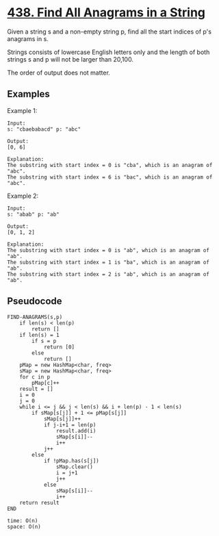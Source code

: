 # [438. Find All Anagrams in a String](https://leetcode.com/problems/find-all-anagrams-in-a-string/)

Given a string s and a non-empty string p, find all the start indices of p's anagrams in s.

Strings consists of lowercase English letters only and the length of both strings s and p will not be larger than 20,100.

The order of output does not matter.

## Examples

Example 1:

```
Input:
s: "cbaebabacd" p: "abc"

Output:
[0, 6]

Explanation:
The substring with start index = 0 is "cba", which is an anagram of "abc".
The substring with start index = 6 is "bac", which is an anagram of "abc".
```

Example 2:

```
Input:
s: "abab" p: "ab"

Output:
[0, 1, 2]

Explanation:
The substring with start index = 0 is "ab", which is an anagram of "ab".
The substring with start index = 1 is "ba", which is an anagram of "ab".
The substring with start index = 2 is "ab", which is an anagram of "ab".
```

## Pseudocode

```
FIND-ANAGRAMS(s,p)
    if len(s) < len(p)
        return []
    if len(s) = 1
        if s = p
            return [0]
        else
            return []
    pMap = new HashMap<char, freq>
    sMap = new HashMap<char, freq>
    for c in p
        pMap[c]++
    result = []
    i = 0
    j = 0
    while i <= j && j < len(s) && i + len(p) - 1 < len(s)
        if sMap[s[j]] + 1 <= pMap[s[j]]
            sMap[s[j]]++
            if j-i+1 = len(p)
                result.add(i)
                sMap[s[i]]--
                i++
            j++
        else
            if !pMap.has(s[j])
                sMap.clear()
                i = j+1
                j++
            else
                sMap[s[i]]--
                i++
    return result
END

time: O(n)
space: O(n)
```
